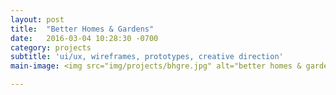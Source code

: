 ```yaml
---
layout: post
title:  "Better Homes & Gardens"
date:   2016-03-04 10:28:30 -0700
category: projects
subtitle: 'ui/ux, wireframes, prototypes, creative direction'
main-image: <img src="img/projects/bhgre.jpg" alt="better homes & gardens">

---
```


